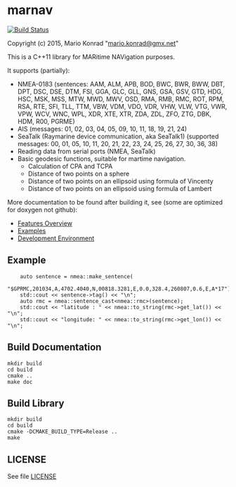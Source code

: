 marnav
======

[![Build Status](https://travis-ci.org/mariokonrad/marnav.svg?branch=master)](https://travis-ci.org/mariokonrad/marnav)


Copyright (c) 2015, Mario Konrad "mario.konrad@gmx.net"

This is a C++11 library for MARitime NAVigation purposes.

It supports (partially):
- NMEA-0183 (sentences: AAM, ALM, APB, BOD, BWC, BWR, BWW, DBT, DPT, DSC, DSE, DTM, FSI,
  GGA, GLC, GLL, GNS, GSA, GSV, GTD, HDG, HSC, MSK, MSS, MTW, MWD, MWV, OSD, RMA, RMB, RMC,
  ROT, RPM, RSA, RTE, SFI, TLL, TTM, VBW, VDM, VDO, VDR, VHW, VLW, VTG, VWR, VPW, WCV, WNC,
  WPL, XDR, XTE, XTR, ZDA, ZDL, ZFO, ZTG, DBK, HDM, R00, PGRME)
- AIS (messages: 01, 02, 03, 04, 05, 09, 10, 11, 18, 19, 21, 24)
- SeaTalk (Raymarine device communication, aka SeaTalk1) (supported messages:
  00, 01, 05, 10, 11, 20, 21, 22, 23, 24, 25, 26, 27, 30, 36, 38)
- Reading data from serial ports (NMEA, SeaTalk)
- Basic geodesic functions, suitable for martime navigation.
  - Calculation of CPA and TCPA
  - Distance of two points on a sphere
  - Distance of two points on an ellipsoid using formula of Vincenty
  - Distance of two points on an ellipsoid using formula of Lambert

More documentation to be found after building it, see (some are
optimized for doxygen not github):

- [Features Overview](doc/features.md)
- [Examples](doc/examples.md)
- [Development Environment](doc/devenv.md)


Example
-------

~~~~~~~~~~~~~{.cpp}
	auto sentence = nmea::make_sentence(
		"$GPRMC,201034,A,4702.4040,N,00818.3281,E,0.0,328.4,260807,0.6,E,A*17");
	std::cout << sentence->tag() << "\n";
	auto rmc = nmea::sentence_cast<nmea::rmc>(sentence);
	std::cout << "latitude : " << nmea::to_string(rmc->get_lat()) << "\n";
	std::cout << "longitude: " << nmea::to_string(rmc->get_lon()) << "\n";
~~~~~~~~~~~~~


Build Documentation
-------------------

	mkdir build
	cd build
	cmake ..
	make doc


Build Library
-------------

	mkdir build
	cd build
	cmake -DCMAKE_BUILD_TYPE=Release ..
	make


LICENSE
-------

See file [LICENSE](LICENSE)

